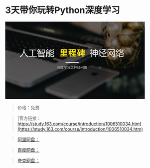 # 3天带你玩转Python深度学习

![img](../../../assets/study163/free/537fb875812b45828d9c68f7d63ce450.jpg)

> 价格：免费

> [官方链接：https://study.163.com/course/introduction/1006510034.htm](https://study.163.com/course/introduction/1006510034.htm)

> [阿里网盘：]()

> [百度网盘：]()

> [夸克网盘：]()

